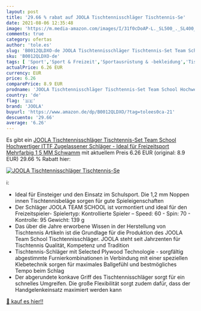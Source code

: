 ```yaml
---
layout: post
title: '29.66 % rabat auf JOOLA Tischtennisschläger Tischtennis-Se'
date: 2021-08-06 12:35:48
image: 'https://m.media-amazon.com/images/I/31f0cDoAP-L._SL500_._SL400_.jpg'
comments: true
category: ofertas
author: 'tole.es'
slug: 'B0012QLDXO-de JOOLA Tischtennisschläger Tischtennis-Set Team School...'
sku: 'B0012QLDXO-de'
tags: [ 'Sport','Sport & Freizeit','Sportausrüstung & -bekleidung','Tischtennis','Tischtennisschläger','Tischtennissets','joola', ]
actualPrice: 6.26 EUR
currency: EUR
price: 6.26
comparePrice: 8.9 EUR
prodname: 'JOOLA Tischtennisschläger Tischtennis-Set Team School Hochwertiger ITTF Zugelassener Schläger - Ideal für Freizeitsport  Mehrfarbig  1 5 MM Schwamm'
country: 'de'
flag: '🇩🇪'
brand: 'JOOLA'
buyurl: 'https://www.amazon.de/dp/B0012QLDXO/?tag=tolees0ca-21'
descuento: '29.66'
average: '6.26'
---
```


Es gibt ein [JOOLA Tischtennisschläger Tischtennis-Set Team School Hochwertiger ITTF Zugelassener Schläger - Ideal für Freizeitsport  Mehrfarbig  1 5 MM Schwamm](https://www.amazon.de/dp/B0012QLDXO/?tag=tolees0ca-21) mit aktuellem Preis 6.26 EUR (original: 8.9 EUR) 29.66 % Rabatt hier:

[![JOOLA Tischtennisschläger Tischtennis-Se](https://m.media-amazon.com/images/I/31f0cDoAP-L._SL500_._SL400_.jpg)](https://www.amazon.de/dp/B0012QLDXO/?tag=tolees0ca-21)

ℹ️:

- Ideal für Einsteiger und den Einsatz im Schulsport. Die 1,2 mm Noppen innen Tischtennisbeläge sorgen für gute Spieleigenschaften
- Der Schläger JOOLA TEAM SCHOOL ist vormontiert und ideal für den Freizeitspieler- Spielertyp: Kontrollierte Spieler – Speed: 60 - Spin: 70 - Kontrolle: 95 Gewicht: 139 g
- Das über die Jahre erworbene Wissen in der Herstellung von Tischtennis Artikeln ist die Grundlage für die Produktion des JOOLA Team School Tischtennisschläger. JOOLA steht seit Jahrzenten für Tischtennis Qualität, Kompetenz und Tradition
- Tischtennis-Schläger mit Selected Plywood Technologie - sorgfältig abgestimmte Furnierkombinationen in Verbindung mit einer speziellen Klebetechnik sorgen für maximales Ballgefühl und bestmögliches Tempo beim Schlag
- Der abgerundete konkave Griff des Tischtennisschläger sorgt für ein schnelles Umgreifen. Die große Flexibilität sorgt zudem dafür, dass der Handgelenkeinsatz maximiert werden kann

[🛒 kauf es hier!!](https://www.amazon.de/dp/B0012QLDXO/?tag=tolees0ca-21)
